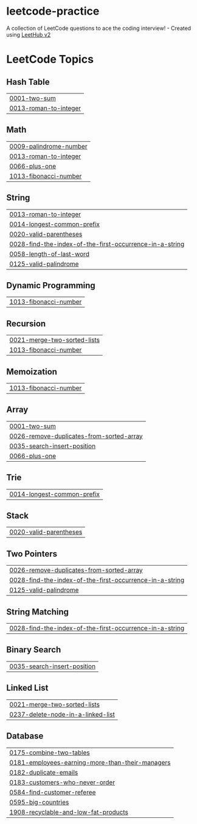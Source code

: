 # leetcode-practice
A collection of LeetCode questions to ace the coding interview! - Created using [LeetHub v2](https://github.com/arunbhardwaj/LeetHub-2.0)

<!---LeetCode Topics Start-->
# LeetCode Topics
## Hash Table
|  |
| ------- |
| [0001-two-sum](https://github.com/ellenalston/leetcode-practice/tree/master/0001-two-sum) |
| [0013-roman-to-integer](https://github.com/ellenalston/leetcode-practice/tree/master/0013-roman-to-integer) |
## Math
|  |
| ------- |
| [0009-palindrome-number](https://github.com/ellenalston/leetcode-practice/tree/master/0009-palindrome-number) |
| [0013-roman-to-integer](https://github.com/ellenalston/leetcode-practice/tree/master/0013-roman-to-integer) |
| [0066-plus-one](https://github.com/ellenalston/leetcode-practice/tree/master/0066-plus-one) |
| [1013-fibonacci-number](https://github.com/ellenalston/leetcode-practice/tree/master/1013-fibonacci-number) |
## String
|  |
| ------- |
| [0013-roman-to-integer](https://github.com/ellenalston/leetcode-practice/tree/master/0013-roman-to-integer) |
| [0014-longest-common-prefix](https://github.com/ellenalston/leetcode-practice/tree/master/0014-longest-common-prefix) |
| [0020-valid-parentheses](https://github.com/ellenalston/leetcode-practice/tree/master/0020-valid-parentheses) |
| [0028-find-the-index-of-the-first-occurrence-in-a-string](https://github.com/ellenalston/leetcode-practice/tree/master/0028-find-the-index-of-the-first-occurrence-in-a-string) |
| [0058-length-of-last-word](https://github.com/ellenalston/leetcode-practice/tree/master/0058-length-of-last-word) |
| [0125-valid-palindrome](https://github.com/ellenalston/leetcode-practice/tree/master/0125-valid-palindrome) |
## Dynamic Programming
|  |
| ------- |
| [1013-fibonacci-number](https://github.com/ellenalston/leetcode-practice/tree/master/1013-fibonacci-number) |
## Recursion
|  |
| ------- |
| [0021-merge-two-sorted-lists](https://github.com/ellenalston/leetcode-practice/tree/master/0021-merge-two-sorted-lists) |
| [1013-fibonacci-number](https://github.com/ellenalston/leetcode-practice/tree/master/1013-fibonacci-number) |
## Memoization
|  |
| ------- |
| [1013-fibonacci-number](https://github.com/ellenalston/leetcode-practice/tree/master/1013-fibonacci-number) |
## Array
|  |
| ------- |
| [0001-two-sum](https://github.com/ellenalston/leetcode-practice/tree/master/0001-two-sum) |
| [0026-remove-duplicates-from-sorted-array](https://github.com/ellenalston/leetcode-practice/tree/master/0026-remove-duplicates-from-sorted-array) |
| [0035-search-insert-position](https://github.com/ellenalston/leetcode-practice/tree/master/0035-search-insert-position) |
| [0066-plus-one](https://github.com/ellenalston/leetcode-practice/tree/master/0066-plus-one) |
## Trie
|  |
| ------- |
| [0014-longest-common-prefix](https://github.com/ellenalston/leetcode-practice/tree/master/0014-longest-common-prefix) |
## Stack
|  |
| ------- |
| [0020-valid-parentheses](https://github.com/ellenalston/leetcode-practice/tree/master/0020-valid-parentheses) |
## Two Pointers
|  |
| ------- |
| [0026-remove-duplicates-from-sorted-array](https://github.com/ellenalston/leetcode-practice/tree/master/0026-remove-duplicates-from-sorted-array) |
| [0028-find-the-index-of-the-first-occurrence-in-a-string](https://github.com/ellenalston/leetcode-practice/tree/master/0028-find-the-index-of-the-first-occurrence-in-a-string) |
| [0125-valid-palindrome](https://github.com/ellenalston/leetcode-practice/tree/master/0125-valid-palindrome) |
## String Matching
|  |
| ------- |
| [0028-find-the-index-of-the-first-occurrence-in-a-string](https://github.com/ellenalston/leetcode-practice/tree/master/0028-find-the-index-of-the-first-occurrence-in-a-string) |
## Binary Search
|  |
| ------- |
| [0035-search-insert-position](https://github.com/ellenalston/leetcode-practice/tree/master/0035-search-insert-position) |
## Linked List
|  |
| ------- |
| [0021-merge-two-sorted-lists](https://github.com/ellenalston/leetcode-practice/tree/master/0021-merge-two-sorted-lists) |
| [0237-delete-node-in-a-linked-list](https://github.com/ellenalston/leetcode-practice/tree/master/0237-delete-node-in-a-linked-list) |
## Database
|  |
| ------- |
| [0175-combine-two-tables](https://github.com/ellenalston/leetcode-practice/tree/master/0175-combine-two-tables) |
| [0181-employees-earning-more-than-their-managers](https://github.com/ellenalston/leetcode-practice/tree/master/0181-employees-earning-more-than-their-managers) |
| [0182-duplicate-emails](https://github.com/ellenalston/leetcode-practice/tree/master/0182-duplicate-emails) |
| [0183-customers-who-never-order](https://github.com/ellenalston/leetcode-practice/tree/master/0183-customers-who-never-order) |
| [0584-find-customer-referee](https://github.com/ellenalston/leetcode-practice/tree/master/0584-find-customer-referee) |
| [0595-big-countries](https://github.com/ellenalston/leetcode-practice/tree/master/0595-big-countries) |
| [1908-recyclable-and-low-fat-products](https://github.com/ellenalston/leetcode-practice/tree/master/1908-recyclable-and-low-fat-products) |
<!---LeetCode Topics End-->